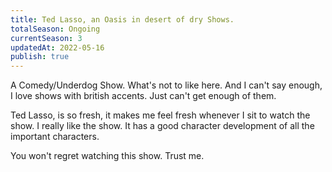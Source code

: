 ```yaml
---
title: Ted Lasso, an Oasis in desert of dry Shows.
totalSeason: Ongoing
currentSeason: 3 
updatedAt: 2022-05-16
publish: true
---
```


A Comedy/Underdog Show. What's not to like here. And I can't say enough, I love shows with british accents. Just can't get enough of them.

Ted Lasso, is so fresh, it makes me feel fresh whenever I sit to watch the show. I really like the show. It has a good character development of all the important characters.

You won't regret watching this show. Trust me.
